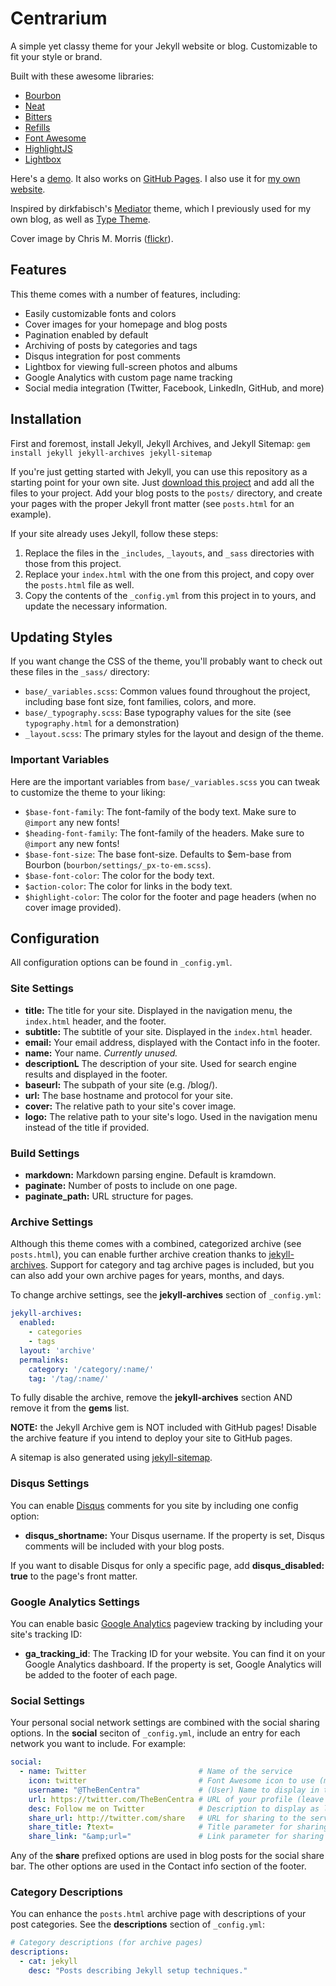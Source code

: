 # Centrarium

A simple yet classy theme for your Jekyll website or blog. Customizable to fit your style or brand.

Built with these awesome libraries: 
* [Bourbon][bourbon] 
* [Neat][neat]
* [Bitters][bitters]
* [Refills][refills]
* [Font Awesome][fontawesome]
* [HighlightJS][highlightjs]
* [Lightbox][lightbox]

Here's a [demo](http://bencentra.com/centrarium). It also works on [GitHub Pages](http://bencentra.github.io/centrarium/). I also use it for [my own website][bencentra].

Inspired by dirkfabisch's [Mediator](https://github.com/dirkfabisch/mediator) theme, which I previously used for my own blog, as well as [Type Theme](http://rohanchandra.github.io/type-theme/).

Cover image by Chris M. Morris ([flickr][cover]).

## Features

This theme comes with a number of features, including:
* Easily customizable fonts and colors
* Cover images for your homepage and blog posts
* Pagination enabled by default
* Archiving of posts by categories and tags
* Disqus integration for post comments
* Lightbox for viewing full-screen photos and albums
* Google Analytics with custom page name tracking
* Social media integration (Twitter, Facebook, LinkedIn, GitHub, and more)

## Installation

First and foremost, install Jekyll, Jekyll Archives, and Jekyll Sitemap: `gem install jekyll jekyll-archives jekyll-sitemap`

If you're just getting started with Jekyll, you can use this repository as a starting point for your own site. Just [download this project](https://github.com/bencentra/centrarium/archive/master.zip) and add all the files to your project. Add your blog posts to the `posts/` directory, and create your pages with the proper Jekyll front matter (see `posts.html` for an example).

If your site already uses Jekyll, follow these steps:

1. Replace the files in the `_includes`, `_layouts`, and `_sass` directories with those from this project.  
2. Replace your `index.html` with the one from this project, and copy over the `posts.html` file as well.  
3. Copy the contents of the `_config.yml` from this project in to yours, and update the necessary information.  

## Updating Styles

If you want change the CSS of the theme, you'll probably want to check out these files in the `_sass/` directory:

* `base/_variables.scss`: Common values found throughout the project, including base font size, font families, colors, and more.
* `base/_typography.scss`: Base typography values for the site (see `typography.html` for a demonstration)
* `_layout.scss`: The primary styles for the layout and design of the theme. 

### Important Variables

Here are the important variables from `base/_variables.scss` you can tweak to customize the theme to your liking:

* `$base-font-family`: The font-family of the body text. Make sure to `@import` any new fonts!
* `$heading-font-family`: The font-family of the headers. Make sure to `@import` any new fonts!
* `$base-font-size`: The base font-size. Defaults to $em-base from Bourbon (`bourbon/settings/_px-to-em.scss`).
* `$base-font-color`: The color for the body text.
* `$action-color`: The color for links in the body text. 
* `$highlight-color`: The color for the footer and page headers (when no cover image provided).

## Configuration

All configuration options can be found in `_config.yml`. 

### Site Settings

* __title:__ The title for your site. Displayed in the navigation menu, the `index.html` header, and the footer.
* __subtitle:__ The subtitle of your site. Displayed in the `index.html` header.
* __email:__ Your email address, displayed with the Contact info in the footer.
* __name:__ Your name. _Currently unused._
* __descriptionL__ The description of your site. Used for search engine results and displayed in the footer.
* __baseurl:__ The subpath of your site (e.g. /blog/).
* __url:__ The base hostname and protocol for your site.
* __cover:__ The relative path to your site's cover image.
* __logo:__ The relative path to your site's logo. Used in the navigation menu instead of the title if provided.

### Build Settings

* __markdown:__ Markdown parsing engine. Default is kramdown.
* __paginate:__ Number of posts to include on one page.
* __paginate_path:__ URL structure for pages.

### Archive Settings

Although this theme comes with a combined, categorized archive (see `posts.html`), you can enable further archive creation thanks to [jekyll-archives][archives]. Support for category and tag archive pages is included, but you can also add your own archive pages for years, months, and days.

To change archive settings, see the __jekyll-archives__ section of `_config.yml`:

```yml
jekyll-archives:
  enabled: 
    - categories
    - tags
  layout: 'archive'
  permalinks:
    category: '/category/:name/'
    tag: '/tag/:name/'
```

To fully disable the archive, remove the __jekyll-archives__ section AND remove it from the __gems__ list.

__NOTE:__ the Jekyll Archive gem is NOT included with GitHub pages! Disable the archive feature if you intend to deploy your site to GitHub pages.

A sitemap is also generated using [jekyll-sitemap][sitemap].

### Disqus Settings

You can enable [Disqus][disqus] comments for you site by including one config option:

* __disqus_shortname:__ Your Disqus username. If the property is set, Disqus comments will be included with your blog posts.

If you want to disable Disqus for only a specific page, add __disqus_disabled: true__ to the page's front matter.

### Google Analytics Settings

You can enable basic [Google Analytics][ga] pageview tracking by including your site's tracking ID:

* __ga_tracking_id__: The Tracking ID for your website. You can find it on your Google Analytics dashboard. If the property is set, Google Analytics will be added to the footer of each page.

### Social Settings

Your personal social network settings are combined with the social sharing options. In the __social__ seciton of `_config.yml`, include an entry for each network you want to include. For example:

```yml
social:
  - name: Twitter                         # Name of the service
    icon: twitter                  		  # Font Awesome icon to use (minus fa- prefix)
    username: "@TheBenCentra"             # (User) Name to display in the footer link
    url: https://twitter.com/TheBenCentra # URL of your profile (leave blank to not display in footer)
    desc: Follow me on Twitter            # Description to display as link title, etc
    share_url: http://twitter.com/share   # URL for sharing to the service (leave blank to disable sharing)
    share_title: ?text=                   # Title parameter for sharing URL
    share_link: "&amp;url="               # Link parameter for sharing URL
```

Any of the __share__ prefixed options are used in blog posts for the social share bar. The other options are used in the Contact info section of the footer.

### Category Descriptions

You can enhance the `posts.html` archive page with descriptions of your post categories. See the __descriptions__ section of `_config.yml`:

```yml
# Category descriptions (for archive pages)
descriptions:
  - cat: jekyll
    desc: "Posts describing Jekyll setup techniques."
```

[bencentra]: http://bencentra.com
[bourbon]: http://bourbon.io/
[neat]: http://neat.bourbon.io/
[bitters]: http://bitters.bourbon.io/
[refills]: http://refills.bourbon.io/
[fontawesome]: http://fortawesome.github.io/Font-Awesome/
[highlightjs]: https://highlightjs.org/
[lightbox]: http://lokeshdhakar.com/projects/lightbox2/
[cover]: https://www.flickr.com/photos/79666107@N00/3796678503/in/photolist-6MuYfc-61Rtft-8XzPmY-a6Cozm-54eSMs-6oMJmk-aepZQq-9YkPHp-fiAEGE-dVP4Z5-oxPyJP-atKUFJ-9YHWA5-9YF2f2-9YF2gR-9YHVGN-9YHVvs-qZYYQ6-4JqP2i-a2peGy-9YHVUm-9YHVF7-9YHVCL-9YF3NK-cYteMo-aiPmb9-69dtAi-9YF21x-4aWpmn-7SLiUL-77pqVX-8vXbYv-4HGDSH-a2h5P1-8LsZrQ-9aj1ez-auPZ7q-9YHVMd-9YF2bi-9YF23D-8LpWpn-9an6KL-9YHVZL-dqZ3Cz-2GuvnX-9YHWUo-9YHVWd-p5Roh5-i1zTbv-6sYrUT
[disqus]: https://disqus.com/
[ga]: http://www.google.com/analytics/
[archives]: https://github.com/jekyll/jekyll-archives
[sitemap]: https://github.com/jekyll/jekyll-sitemap
